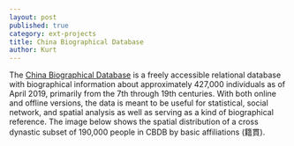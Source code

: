 ```yaml
---
layout: post
published: true
category: ext-projects
title: China Biographical Database
author: Kurt
---
```

The [China Biographical Database](https://projects.iq.harvard.edu/cbdb/home) is a freely accessible relational database with biographical information about approximately 427,000 individuals as of April 2019, primarily from the 7th through 19th centuries. With both online and offline versions, the data is meant to be useful for statistical, social network, and spatial analysis as well as serving as a kind of biographical reference. The image below shows the spatial distribution of a cross dynastic subset of 190,000 people in CBDB by basic affiliations (籍貫).

